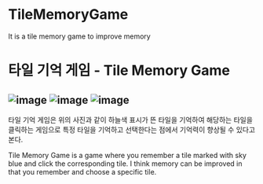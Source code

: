 # TileMemoryGame
It is a tile memory game to improve memory
# 타일 기억 게임 - Tile Memory Game
![image](https://user-images.githubusercontent.com/50476562/135119638-5bcc49ff-e615-48a1-8f0c-629997002c0f.png)
![image](https://user-images.githubusercontent.com/50476562/135119664-8e5570a8-595e-4802-bf2c-41d83cdc6e7c.png)
![image](https://user-images.githubusercontent.com/50476562/135119694-e188cdff-1af4-4bef-a152-20929bb6196e.png)
---
타일 기억 게임은 위의 사진과 같이 하늘색 표시가 뜬 타일을 기억하여 해당하는 타일을 클릭하는 게임으로
특정 타일을 기억하고 선택한다는 점에서 기억력이 향상될 수 있다고 본다.

Tile Memory Game is a game where you remember a tile marked with sky blue and click the corresponding tile.
I think memory can be improved in that you remember and choose a specific tile.
